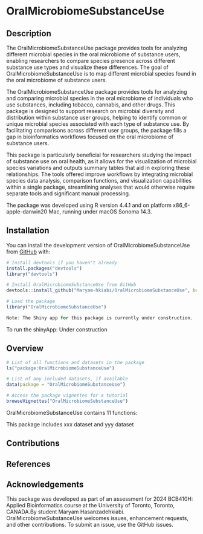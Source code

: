 
<!-- README.md is generated from README.Rmd. Please edit that file -->

# OralMicrobiomeSubstanceUse

<!-- badges: start -->
<!-- badges: end -->

## Description

The OralMicrobiomeSubstanceUse package provides tools for analyzing
different microbial species in the oral microbiome of substance users,
enabling researchers to compare species presence across different
substance use types and visualize these differences. The goal of
OralMicrobiomeSubstanceUse is to map different microbial species found
in the oral microbiome of substance users.

The OralMicrobiomeSubstanceUse package provides tools for analyzing and
comparing microbial species in the oral microbiome of individuals who
use substances, including tobacco, cannabis, and other drugs. This
package is designed to support research on microbial diversity and
distribution within substance user groups, helping to identify common or
unique microbial species associated with each type of substance use. By
facilitating comparisons across different user groups, the package fills
a gap in bioinformatics workflows focused on the oral microbiome of
substance users.

This package is particularly beneficial for researchers studying the
impact of substance use on oral health, as it allows for the
visualization of microbial species variations and outputs summary tables
that aid in exploring these relationships. The tools offered improve
workflows by integrating microbial species data analysis, comparison
functions, and visualization capabilities within a single package,
streamlining analyses that would otherwise require separate tools and
significant manual processing.

The package was developed using R version 4.4.1 and on platform
x86_6-apple-danwin20 Mac, running under macOS Sonoma 14.3.

## Installation

You can install the development version of OralMicrobiomeSubstanceUse
from [GitHub](https://github.com/) with:

``` r
# Install devtools if you haven't already
install.packages("devtools")
library("devtools")

# Install OralMicrobiomeSubstanceUse from GitHub
devtools::install_github("Maryam-hkiabi/OralMicrobiomeSubstanceUse", build_vignettes = TRUE)

# Load the package
library("OralMicrobiomeSubstanceUse")

Note: The Shiny app for this package is currently under construction.
```

To run the shinyApp: Under construction

## Overview

``` r
# List of all functions and datasets in the package
ls("package:OralMicrobiomeSubstanceUse")

# List of any included datasets, if available
data(package = "OralMicrobiomeSubstanceUse")

# Access the package vignettes for a tutorial
browseVignettes("OralMicrobiomeSubstanceUse")
```

OralMicrobiomeSubstanceUse contains 11 functions:

This package includes xxx dataset and yyy dataset

## Contributions

## References

## Acknowledgements

This package was developed as part of an assessment for 2024 BCB410H:
Applied Bioinformatics course at the University of Toronto, Toronto,
CANADA.By student Maryam Hasanzadehkiabi. OralMicrobiomeSubstanceUse
welcomes issues, enhancement requests, and other contributions. To
submit an issue, use the GitHub issues.
